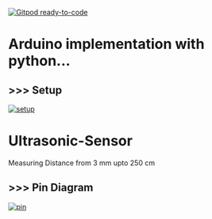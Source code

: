 [![Gitpod ready-to-code](https://img.shields.io/badge/Gitpod-ready--to--code-blue?logo=gitpod)](https://gitpod.io/#https://github.com/imvickykumar999/Python-Arduino)

# Arduino implementation with python...

## >>> Setup
[![setup](https://github.com/imvickykumar999/Python-Arduino/raw/main/servo_ultrasonic/output.jpg)](https://github.com/imvickykumar999/Ultrasonic-Sensor/blob/main/Blink/Blink.py)

# Ultrasonic-Sensor
Measuring Distance from 3 mm upto 250 cm

## >>> Pin Diagram
[![pin](https://microcontrollerslab.com/wp-content/uploads/2014/12/HC-SR04-ultrasonic-sensor-interfacing-with-Arduino-connection-diagram.png)](https://github.com/imvickykumar999/Ultrasonic-Sensor/blob/8d56ade6393f0d173fa2517b918ce6c702039a98/ultrasonic/ultrasonic.ino#L29)
